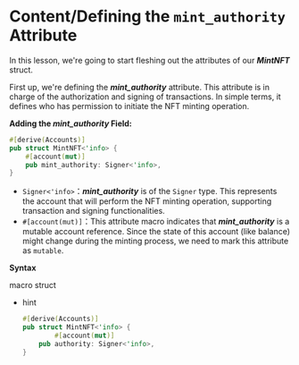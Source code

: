 # Content/**Defining the `mint_authority` Attribute**

In this lesson, we're going to start fleshing out the attributes of our ***MintNFT*** struct.

First up, we're defining the ***mint_authority*** attribute. This attribute is in charge of the authorization and signing of transactions. In simple terms, it defines who has permission to initiate the NFT minting operation.

**Adding the *mint_authority* Field:**

```rust
#[derive(Accounts)]
pub struct MintNFT<'info> {
    #[account(mut)]
    pub mint_authority: Signer<'info>,
}
```

- `Signer<'info>`：***mint_authority*** is of the `Signer` type. This represents the account that will perform the NFT minting operation, supporting transaction and signing functionalities.
- `#[account(mut)]`：This attribute macro indicates that ***mint_authority*** is a mutable account reference. Since the state of this account (like balance) might change during the minting process, we need to mark this attribute as `mutable`.

**Syntax** 

macro struct

- hint
    
    ```rust
    #[derive(Accounts)]
    pub struct MintNFT<'info> {
    		#[account(mut)]
        pub authority: Signer<'info>,
    }
    ```